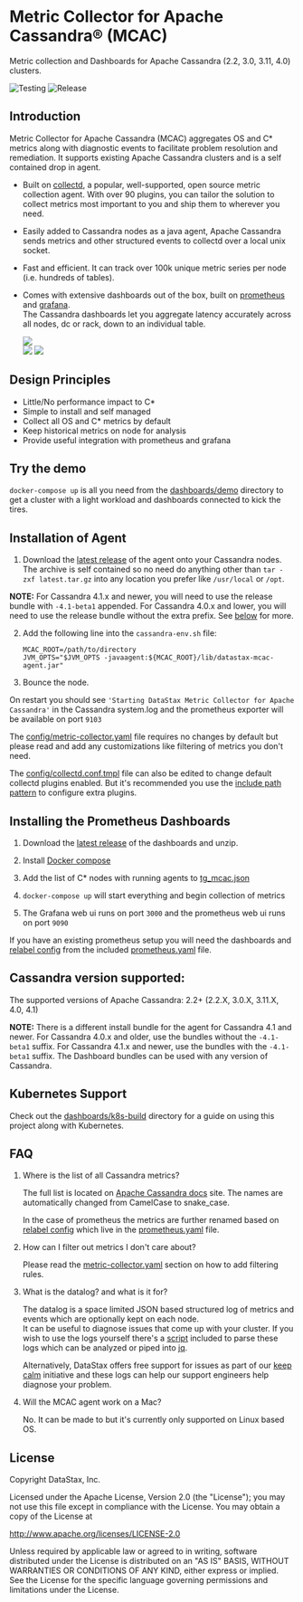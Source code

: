 Metric Collector for Apache Cassandra&reg; (MCAC)
=================================================

Metric collection and Dashboards for Apache Cassandra (2.2, 3.0, 3.11, 4.0) clusters.

![Testing](https://github.com/datastax/metric-collector-for-apache-cassandra/workflows/Testing/badge.svg)
![Release](https://github.com/datastax/metric-collector-for-apache-cassandra/workflows/Release/badge.svg)

## Introduction

   Metric Collector for Apache Cassandra (MCAC) aggregates OS and C* metrics along with diagnostic events
   to facilitate problem resolution and remediation.
   It supports existing Apache Cassandra clusters and is a self contained drop in agent.

   * Built on [collectd](https://collectd.org), a popular, well-supported, open source metric collection agent.
   With over 90 plugins, you can tailor the solution to collect metrics most important to you and ship them to
   wherever you need.

   * Easily added to Cassandra nodes as a java agent, Apache Cassandra sends metrics and other structured events
   to collectd over a local unix socket.  

   * Fast and efficient.  It can track over 100k unique metric series per node (i.e. hundreds of tables).

   * Comes with extensive dashboards out of the box, built on [prometheus](http://prometheus.io) and [grafana](http://grafana.com).  
     The Cassandra dashboards let you aggregate latency accurately across all nodes, dc or rack, down to an individual table.   

     ![](.screenshots/overview.png)    
     ![](.screenshots/os.png)
     ![](.screenshots/cluster.png)

## Design Principles

  * Little/No performance impact to C*
  * Simple to install and self managed
  * Collect all OS and C* metrics by default
  * Keep historical metrics on node for analysis
  * Provide useful integration with prometheus and grafana

## Try the demo
`docker-compose up` is all you need from the [dashboards/demo](dashboards/demo) directory to get a cluster with a light
workload and dashboards connected to kick the tires.

## Installation of Agent

 1. Download the [latest release](https://github.com/datastax/metric-collector-for-apache-cassandra/releases/latest) of the agent onto your Cassandra nodes.
 The archive is self contained so no need do anything other than `tar -zxf latest.tar.gz`
 into any location you prefer like `/usr/local` or `/opt`.
 
**NOTE:** For Cassandra 4.1.x and newer, you will need to use the release bundle with `-4.1-beta1` appended.
For Cassandra 4.0.x and lower, you will need to use the release bundle without the extra prefix.
See [below](#cassandra-version-supported) for more.

 2. Add the following line into the `cassandra-env.sh` file:

     ````
     MCAC_ROOT=/path/to/directory
     JVM_OPTS="$JVM_OPTS -javaagent:${MCAC_ROOT}/lib/datastax-mcac-agent.jar"
     ````
 3. Bounce the node.  

 On restart you should see `'Starting DataStax Metric Collector for Apache Cassandra'` in the Cassandra system.log
 and the prometheus exporter will be available on port `9103`

 The [config/metric-collector.yaml](config/metric-collector.yaml) file requires no changes by default but please read and add any customizations like
 filtering of metrics you don't need.

 The [config/collectd.conf.tmpl](config/collectd.conf.tmpl) file can also be edited to change default collectd plugins enabled.  But it's recommended
 you use the [include path pattern](https://collectd.org/documentation/manpages/collectd.conf.5.shtml#include_path_pattern)
 to configure extra plugins.

## Installing the Prometheus Dashboards

 1. Download the [latest release](https://github.com/datastax/metric-collector-for-apache-cassandra/releases/latest) of the dashboards and unzip.

 2. Install [Docker compose](https://docs.docker.com/compose/install/)

 3. Add the list of C* nodes with running agents to [tg_mcac.json](dashboards/prometheus/tg_mcac.json)

 4. `docker-compose up` will start everything and begin collection of metrics

 5. The Grafana web ui runs on port `3000` and the prometheus web ui runs on port `9090`

 If you have an existing prometheus setup you will need the dashboards and [relabel config](https://prometheus.io/docs/prometheus/latest/configuration/configuration/#relabel_config) from the
 included [prometheus.yaml](dashboards/prometheus/prometheus.yaml) file.

## Cassandra version supported:

The supported versions of Apache Cassandra: 2.2+ (2.2.X, 3.0.X, 3.11.X, 4.0, 4.1)

**NOTE:** There is a different install bundle for the agent for Cassandra 4.1 and newer.
For Cassandra 4.0.x and older, use the bundles without the `-4.1-beta1` suffix.
For Cassandra 4.1.x and newer, use the bundles with the `-4.1-beta1` suffix.
The Dashboard bundles can be used with any version of Cassandra.

## Kubernetes Support
Check out the [dashboards/k8s-build](dashboards/k8s-build) directory for a guide on using this project along with Kubernetes.

## FAQ
  1. Where is the list of all Cassandra metrics?

     The full list is located on [Apache Cassandra docs](https://cassandra.apache.org/doc/latest/operating/metrics.html) site.
     The names are automatically changed from CamelCase to snake_case.

     In the case of prometheus the metrics are further renamed based on [relabel config](https://prometheus.io/docs/prometheus/latest/configuration/configuration/#relabel_config) which live in the
     [prometheus.yaml](dashboards/prometheus/prometheus.yaml) file.

  2. How can I filter out metrics I don't care about?

     Please read the [metric-collector.yaml](config/metric-collector.yaml) section on how to add filtering rules.

  3. What is the datalog? and what is it for?

     The datalog is a space limited JSON based structured log of metrics and events which are optionally kept on each node.  
     It can be useful to diagnose issues that come up with your cluster.  If you wish to use the logs yourself
     there's a [script](scripts/datalog-parser.py) included to parse these logs which can be analyzed or piped
     into [jq](https://stedolan.github.io/jq/).

     Alternatively, DataStax offers free support for issues as part of our [keep calm](https://www.datastax.com/keepcalm)
     initiative and these logs can help our support engineers help diagnose your problem.

  4. Will the MCAC agent work on a Mac?

     No. It can be made to but it's currently only supported on Linux based OS.

## License

Copyright DataStax, Inc.

Licensed under the Apache License, Version 2.0 (the "License"); you may not use this file except in compliance with the License. You may obtain a copy of the License at

http://www.apache.org/licenses/LICENSE-2.0

Unless required by applicable law or agreed to in writing, software distributed under the License is distributed on an "AS IS" BASIS, WITHOUT WARRANTIES OR CONDITIONS OF ANY KIND, either express or implied. See the License for the specific language governing permissions and limitations under the License.
